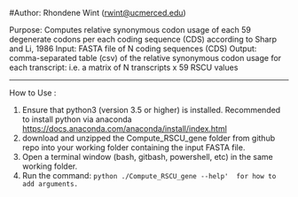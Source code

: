 #Author: Rhondene Wint (rwint@ucmerced.edu)

Purpose: Computes relative synonymous codon usage of each 59 degenerate codons per each coding sequence (CDS)
            according to Sharp and Li, 1986
Input:  FASTA file of N coding sequences (CDS)
Output: comma-separated table (csv) of the relative synonymous codon usage for each transcript: i.e. a matrix of N transcripts x 59 RSCU values
******************************************************************************************************
How to Use :
1. Ensure that python3 (version 3.5 or higher) is installed. 
	Recommended to install python via anaconda https://docs.anaconda.com/anaconda/install/index.html
2. download and unzipped the Compute_RSCU_gene folder from github repo into your working folder containing the input FASTA file.
3. Open a terminal window (bash, gitbash, powershell, etc) in the same working folder.
4. Run the command: `python ./Compute_RSCU_gene --help'  for how to add arguments.`
